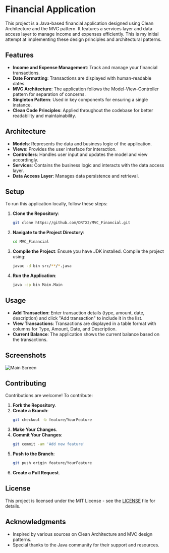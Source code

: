 # Financial Application

This project is a Java-based financial application designed using Clean Architecture and the MVC pattern. It features a services layer and data access layer to manage income and expenses efficiently. This is my initial attempt at implementing these design principles and architectural patterns.

## Features

- **Income and Expense Management**: Track and manage your financial transactions.
- **Date Formatting**: Transactions are displayed with human-readable dates.
- **MVC Architecture**: The application follows the Model-View-Controller pattern for separation of concerns.
- **Singleton Pattern**: Used in key components for ensuring a single instance.
- **Clean Code Principles**: Applied throughout the codebase for better readability and maintainability.

## Architecture

- **Models**: Represents the data and business logic of the application.
- **Views**: Provides the user interface for interaction.
- **Controllers**: Handles user input and updates the model and view accordingly.
- **Services**: Contains the business logic and interacts with the data access layer.
- **Data Access Layer**: Manages data persistence and retrieval.

## Setup

To run this application locally, follow these steps:

1. **Clone the Repository**:
    ```bash
    git clone https://github.com/DRTX2/MVC_Financial.git
    ```

2. **Navigate to the Project Directory**:
    ```bash
    cd MVC_Financial
    ```

3. **Compile the Project**:
    Ensure you have JDK installed. Compile the project using:
    ```bash
    javac -d bin src/**/*.java
    ```

4. **Run the Application**:
    ```bash
    java -cp bin Main.Main
    ```

## Usage

- **Add Transaction**: Enter transaction details (type, amount, date, description) and click "Add transaction" to include it in the list.
- **View Transactions**: Transactions are displayed in a table format with columns for Type, Amount, Date, and Description.
- **Current Balance**: The application shows the current balance based on the transactions.

## Screenshots

![Main Screen](docs/screenshot.png)

## Contributing

Contributions are welcome! To contribute:

1. **Fork the Repository**.
2. **Create a Branch**:
    ```bash
    git checkout -b feature/YourFeature
    ```
3. **Make Your Changes**.
4. **Commit Your Changes**:
    ```bash
    git commit -am 'Add new feature'
    ```
5. **Push to the Branch**:
    ```bash
    git push origin feature/YourFeature
    ```
6. **Create a Pull Request**.

## License

This project is licensed under the MIT License - see the [LICENSE](LICENSE) file for details.

## Acknowledgments

- Inspired by various sources on Clean Architecture and MVC design patterns.
- Special thanks to the Java community for their support and resources.

